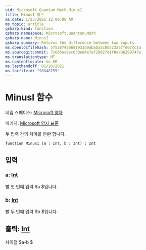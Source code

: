 ```yaml
---
uid: Microsoft.Quantum.Math.MinusI
title: MinusI 함수
ms.date: 1/23/2021 12:00:00 AM
ms.topic: article
qsharp.kind: function
qsharp.namespace: Microsoft.Quantum.Math
qsharp.name: MinusI
qsharp.summary: Returns the difference between two inputs.
ms.openlocfilehash: 575287426681933d0ababa3c8d523a67fd07cc1a
ms.sourcegitcommit: 71605ea9cc630e84e7ef29027e1f0ea06299747e
ms.translationtype: MT
ms.contentlocale: ko-KR
ms.lasthandoff: 01/26/2021
ms.locfileid: "98848755"
---
```

# <a name="minusi-function"></a>MinusI 함수

네임 스페이스: [Microsoft 양자](xref:Microsoft.Quantum.Math)

패키지: [Microsoft 양자 표준](https://nuget.org/packages/Microsoft.Quantum.Standard)


두 입력 간의 차이를 반환 합니다.

```qsharp
function MinusI (a : Int, b : Int) : Int
```


## <a name="input"></a>입력

### <a name="a--int"></a>a: [Int](xref:microsoft.quantum.lang-ref.int)

뺄 첫 번째 입력 $a $입니다.


### <a name="b--int"></a>b: [Int](xref:microsoft.quantum.lang-ref.int)

뺄 두 번째 입력 $b $입니다.



## <a name="output--int"></a>출력: [Int](xref:microsoft.quantum.lang-ref.int)

차이점 $a-b $